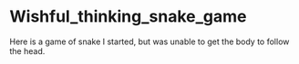 # Wishful_thinking_snake_game
Here is a game of snake I started, but was unable to get the body to follow the head.
